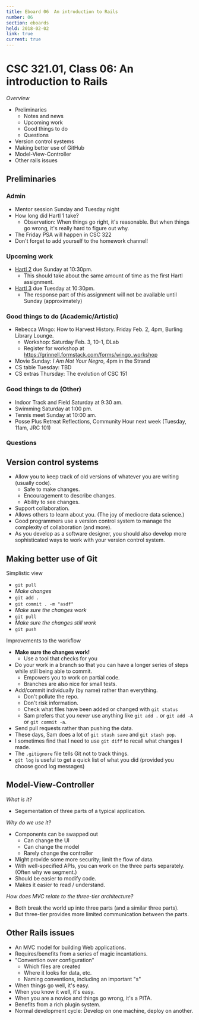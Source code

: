 ```yaml
---
title: Eboard 06  An introduction to Rails
number: 06
section: eboards
held: 2018-02-02
link: true
current: true
---
```

CSC 321.01, Class 06:  An introduction to Rails
===============================================

_Overview_

* Preliminaries
    * Notes and news
    * Upcoming work
    * Good things to do
    * Questions
* Version control systems
* Making better use of GitHub 
* Model-View-Controller
* Other rails issues

Preliminaries
-------------

### Admin

* Mentor session Sunday and Tuesday night
* How long did Hartl 1 take?
    * Observation: When things go right, it's reasonable.  But when things
      go wrong, it's really hard to figure out why.
* The Friday PSA will happen in CSC 322
* Don't forget to add yourself to the homework channel!

### Upcoming work

* [Hartl 2](../assignments/hartl-2) due Sunday at 10:30pm.
    * This should take about the same amount of time as the first
      Hartl assignment.
* [Hartl 3](../assignments/hartl-3) due Tuesday at 10:30pm.
    * The response part of this assignment will not be available until
      Sunday (approximately)

### Good things to do (Academic/Artistic)

* Rebecca Wingo: How to Harvest History.  Friday Feb. 2, 4pm, Burling 
  Library Lounge.
    * Workshop: Saturday Feb. 3, 10-1, DLab
    * Register for workshop at <https://grinnell.formstack.com/forms/wingo_workshop>
* Movie Sunday: _I Am Not Your Negro_, 4pm in the Strand
* CS table Tuesday: TBD
* CS extras Thursday: The evolution of CSC 151

### Good things to do (Other)

* Indoor Track and Field Saturday at 9:30 am.
* Swimming Saturday at 1:00 pm.
* Tennis meet Sunday at 10:00 am.
* Posse Plus Retreat Reflections, Community Hour next week (Tuesday,
  11am, JRC 101)

### Questions

Version control systems
-----------------------

* Allow you to keep track of old versions of whatever you are
  writing (usually code).
    * Safe to make changes.
    * Encouragement to describe changes.
    * Ability to see changes.
* Support collaboration.
* Allows others to learn about you.  (The joy of mediocre data science.)
* Good programmers use a version control system to manage the
  complexity of collaboration (and more).
* As you develop as a software designer, you should also develop
  more sophisticated ways to work with your version control system.

Making better use of Git
------------------------

Simplistic view

* `git pull`
* _Make changes_
* `git add .`
* `git commit . -m "asdf"`
* _Make sure the changes work_
* `git pull`
* _Make sure the changes still work_
* `git push`

Improvements to the workflow

* **Make sure the changes work!**
    * Use a tool that checks for you
* Do your work in a branch so that you can have a longer series of steps
  while still being able to commit.
    * Empowers you to work on partial code.
    * Branches are also nice for small tests.
* Add/commit individually (by name) rather than everything.
    * Don't pollute the repo.
    * Don't risk information.
    * Check what files have been added or changed with `git status`
    * Sam prefers that you *never* use anything like `git add .` or
      `git add -A` or `git commit -a`.
* Send pull requests rather than pushing the data.
* These days, Sam does a lot of `git stash save` and `git stash pop`.
* I sometimes find that I need to use `git diff` to recall what changes
  I made.
* The `.gitignore` file tells Git not to track things.
* `git log` is useful to get a quick list of what you did (provided
  you choose good log messages)

Model-View-Controller
---------------------

_What is it?_

* Segementation of three parts of a typical application.

_Why do we use it?_

* Components can be swapped out
    * Can change the UI
    * Can change the model
    * Rarely change the controller
* Might provide some more security; limit the flow of data. 
* With well-specified APIs, you can work on the three parts
  separately.  (Often why we segment.)
* Should be easier to modify code.
* Makes it easier to read / understand.

_How does MVC relate to the three-tier architecture?_

* Both break the world up into three parts (and a similar
  three parts).
* But three-tier provides more limited communication between
  the parts.

Other Rails issues
------------------

* An MVC model for building Web applications.
* Requires/benefits from a series of magic incantations.
* "Convention over configuration"
    * Which files are created
    * Where it looks for data, etc.
    * Naming conventions, including an important "s"
* When things go well, it's easy.
* When you know it well, it's easy.
* When you are a novice and things go wrong, it's a PITA.
* Benefits from a rich plugin system.
* Normal development cycle: Develop on one machine, deploy on
  another.
